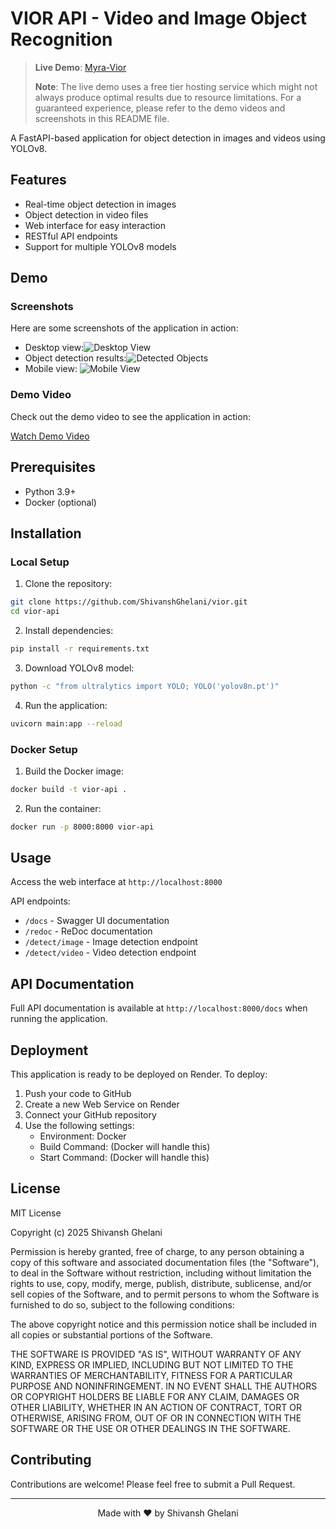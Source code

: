 # VIOR API - Video and Image Object Recognition

> **Live Demo**: [Myra-Vior](https://myra-vior.onrender.com)
>
> **Note**: The live demo uses a free tier hosting service which might not always produce optimal results due to resource limitations. For a guaranteed experience, please refer to the demo videos and screenshots in this README file.

A FastAPI-based application for object detection in images and videos using YOLOv8.

## Features

- Real-time object detection in images
- Object detection in video files
- Web interface for easy interaction
- RESTful API endpoints
- Support for multiple YOLOv8 models

## Demo

### Screenshots

Here are some screenshots of the application in action:

- Desktop view:![Desktop View](static/screenshots/desktop.png)
- Object detection results:![Detected Objects](static/screenshots/detected_objects.png)
- Mobile view:
  ![Mobile View](static/screenshots/mobile.png)

### Demo Video

Check out the demo video to see the application in action:

[Watch Demo Video](https://youtu.be/RNzTktLaMnw)

## Prerequisites

- Python 3.9+
- Docker (optional)

## Installation

### Local Setup

1. Clone the repository:

```bash
git clone https://github.com/ShivanshGhelani/vior.git
cd vior-api
```

2. Install dependencies:

```bash
pip install -r requirements.txt
```

3. Download YOLOv8 model:

```bash
python -c "from ultralytics import YOLO; YOLO('yolov8n.pt')"
```

4. Run the application:

```bash
uvicorn main:app --reload
```

### Docker Setup

1. Build the Docker image:

```bash
docker build -t vior-api .
```

2. Run the container:

```bash
docker run -p 8000:8000 vior-api
```

## Usage

Access the web interface at `http://localhost:8000`

API endpoints:

- `/docs` - Swagger UI documentation
- `/redoc` - ReDoc documentation
- `/detect/image` - Image detection endpoint
- `/detect/video` - Video detection endpoint

## API Documentation

Full API documentation is available at `http://localhost:8000/docs` when running the application.

## Deployment

This application is ready to be deployed on Render. To deploy:

1. Push your code to GitHub
2. Create a new Web Service on Render
3. Connect your GitHub repository
4. Use the following settings:
   - Environment: Docker
   - Build Command: (Docker will handle this)
   - Start Command: (Docker will handle this)

## License

MIT License

Copyright (c) 2025 Shivansh Ghelani

Permission is hereby granted, free of charge, to any person obtaining a copy
of this software and associated documentation files (the "Software"), to deal
in the Software without restriction, including without limitation the rights
to use, copy, modify, merge, publish, distribute, sublicense, and/or sell
copies of the Software, and to permit persons to whom the Software is
furnished to do so, subject to the following conditions:

The above copyright notice and this permission notice shall be included in all
copies or substantial portions of the Software.

THE SOFTWARE IS PROVIDED "AS IS", WITHOUT WARRANTY OF ANY KIND, EXPRESS OR
IMPLIED, INCLUDING BUT NOT LIMITED TO THE WARRANTIES OF MERCHANTABILITY,
FITNESS FOR A PARTICULAR PURPOSE AND NONINFRINGEMENT. IN NO EVENT SHALL THE
AUTHORS OR COPYRIGHT HOLDERS BE LIABLE FOR ANY CLAIM, DAMAGES OR OTHER
LIABILITY, WHETHER IN AN ACTION OF CONTRACT, TORT OR OTHERWISE, ARISING FROM,
OUT OF OR IN CONNECTION WITH THE SOFTWARE OR THE USE OR OTHER DEALINGS IN THE
SOFTWARE.

## Contributing

Contributions are welcome! Please feel free to submit a Pull Request.

---

<p align="center">Made with ❤️ by Shivansh Ghelani</p>
